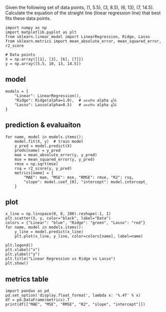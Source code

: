 Given the following set of data points, (1, 5.5), (3, 8.5), (6, 13), (7, 14.5). Calculate the equation of the straight line (linear regression line) that best fits these data points.
```
import numpy as np
import matplotlib.pyplot as plt
from sklearn.linear_model import LinearRegression, Ridge, Lasso
from sklearn.metrics import mean_absolute_error, mean_squared_error, r2_score

# Data points
X = np.array([[1], [3], [6], [7]])
y = np.array([5.5, 10, 13, 14.5])
```
## model
```
models = {
    "Linear": LinearRegression(),
    "Ridge": Ridge(alpha=1.0),  # ลองปรับ alpha ดูได้
    "Lasso": Lasso(alpha=0.5)   # ลองปรับ alpha ดูได้
}
```
## prediction & evaluaiton
```
for name, model in models.items():
    model.fit(X, y)  # train model
    y_pred = model.predict(X)
    preds[name] = y_pred
    mae = mean_absolute_error(y, y_pred)
    mse = mean_squared_error(y, y_pred)
    rmse = np.sqrt(mse)
    rsq = r2_score(y, y_pred)
    metrics[name] = {
        "MAE": mae, "MSE": mse, "RMSE": rmse, "R2": rsq,
        "slope": model.coef_[0], "intercept": model.intercept_
    }
```
## plot
```
x_line = np.linspace(0, 8, 100).reshape(-1, 1)
plt.scatter(X, y, color="black", label="Data")
colors = {"Linear": "blue", "Ridge": "green", "Lasso": "red"}
for name, model in models.items():
    y_line = model.predict(x_line)
    plt.plot(x_line, y_line, color=colors[name], label=name)

plt.legend()
plt.xlabel("x")
plt.ylabel("y")
plt.title("Linear Regression vs Ridge vs Lasso")
plt.show()
```
## metrics table
```
import pandas as pd
pd.set_option('display.float_format', lambda x: '%.4f' % x)
df = pd.DataFrame(metrics).T
print(df[["MAE", "MSE", "RMSE", "R2", "slope", "intercept"]])
```

